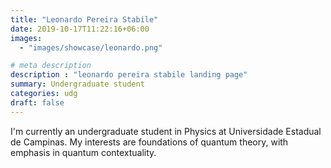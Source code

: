 ```yaml
---
title: "Leonardo Pereira Stabile"
date: 2019-10-17T11:22:16+06:00
images: 
  - "images/showcase/leonardo.png"

# meta description
description : "leonardo pereira stabile landing page"
summary: Undergraduate student
categories: udg
draft: false
---
```


I'm currently an undergraduate student in Physics at Universidade Estadual de Campinas. My interests are foundations of quantum theory, with emphasis in quantum contextuality.
